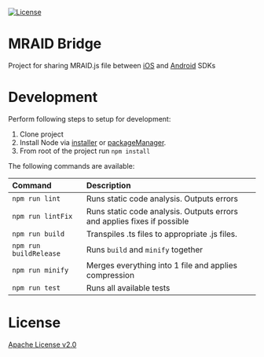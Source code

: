 [![License](https://img.shields.io/github/license/criteo/android-publisher-sdk.svg)](LICENSE)

# MRAID Bridge
Project for sharing MRAID.js file between [iOS](https://github.com/criteo/ios-publisher-sdk) and [Android](https://github.com/criteo/android-publisher-sdk) SDKs

# Development
Perform following steps to setup for development:
1. Clone project
2. Install Node via [installer](https://nodejs.org/en/download/) or [packageManager](https://nodejs.org/en/download/).
3. From root of the project run `npm install`

The following commands are available:

| Command                | Description                                                             |
|:-----------------------|:------------------------------------------------------------------------|
| `npm run lint`         | Runs static code analysis. Outputs errors                               |
| `npm run lintFix`      | Runs static code analysis. Outputs errors and applies fixes if possible |
| `npm run build`        | Transpiles .ts files to appropriate .js files.                          |
| `npm run buildRelease` | Runs `build` and `minify` together                                      |
| `npm run minify`       | Merges everything into 1 file and applies compression                   |
| `npm run test`         | Runs all available tests                                                |

# License
[Apache License v2.0](LICENSE)